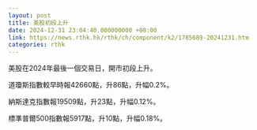 ```yaml
---
layout: post
title: 美股初段上升
date: 2024-12-31 23:04:40.000000000 +08:00
link: https://news.rthk.hk/rthk/ch/component/k2/1785689-20241231.htm
categories: rthk
---
```


美股在2024年最後一個交易日，開市初段上升。

道瓊斯指數較早時報42660點，升86點，升幅0.2%。

納斯達克指數報19509點，升23點，升幅0.12%。

標準普爾500指數報5917點，升10點，升幅0.18%。
